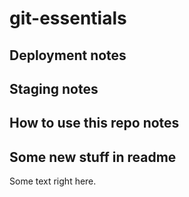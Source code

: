 # git-essentials

## Deployment notes

## Staging notes

## How to use this repo notes

## Some new stuff in readme 
Some text right here. 
